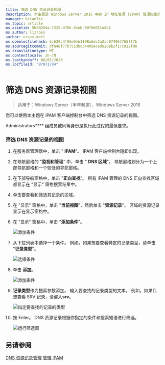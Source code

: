 ```yaml
---
title: 筛选 DNS 资源记录视图
description: 本主题是 Windows Server 2016 中的 IP 地址管理 (IPAM) 管理指南的一部分。
manager: brianlic
ms.topic: article
ms.assetid: 5b80294a-7325-476b-84eb-69f0d051e8b2
ms.author: lizross
author: eross-msft
ms.openlocfilehash: 5c629c4f05e0eb1198a6dc1a2ac074967765ff7b
ms.sourcegitcommit: dfa48f77b751dbc34409aced628eb2f17c912f08
ms.translationtype: MT
ms.contentlocale: zh-CN
ms.lasthandoff: 08/07/2020
ms.locfileid: "87971784"
---
```

# <a name="filter-the-view-of-dns-resource-records"></a>筛选 DNS 资源记录视图

>适用于：Windows Server（半年频道）、Windows Server 2016

您可以使用本主题在 IPAM 客户端控制台中筛选 DNS 资源记录的视图。

Administrators**** 组成员或同等身份是执行此过程的最低要求。

### <a name="to-filter-the-view-of-dns-resource-records"></a>筛选 DNS 资源记录的视图

1.  在服务器管理器中，单击 " **IPAM**"。 IPAM 客户端控制台随即出现。

2.  在导航窗格的 "**监视和管理**" 中，单击 " **DNS 区域**"。  导航窗格划分为一个上部导航窗格和一个较低的导航窗格。

3.  在下部导航窗格中，单击 "**正向查找**"。 所有 IPAM 管理的 DNS 正向查找区域都显示在 "显示" 窗格搜索结果中。

4.  单击要查看和筛选其记录的区域。

5.  在 "显示" 窗格中，单击 "**当前视图**"，然后单击 "**资源记录**"。 区域的资源记录显示在显示窗格中。

6.  在 "显示" 窗格中，单击 "**添加条件**"。

    ![添加条件](../../media/Filter-the-View-of-DNS-Resource-Records/ipam_FilterRR_01.jpg)

7.  从下拉列表中选择一个条件。 例如，如果想要查看特定的记录类型，请单击 "**记录类型**"。

    ![选择条件](../../media/Filter-the-View-of-DNS-Resource-Records/ipam_FilterRR_02.jpg)

8.  单击 **添加**。

    ![添加条件](../../media/Filter-the-View-of-DNS-Resource-Records/ipam_FilterRR_03.jpg)

9. **记录类型**作为搜索参数添加。 输入要查找的记录类型的文本。 例如，如果只想查看 SRV 记录，请键入**srv**。

    ![指定要查找的记录的类型](../../media/Filter-the-View-of-DNS-Resource-Records/ipam_FilterRR_04.jpg)

10. 按 Enter。 DNS 资源记录根据你指定的条件和搜索短语进行筛选。

    ![运行筛选器](../../media/Filter-the-View-of-DNS-Resource-Records/ipam_FilterRR_05.jpg)

## <a name="see-also"></a>另请参阅
[DNS 资源记录管理](DNS-Resource-Record-Management.md) 
[管理 IPAM](Manage-IPAM.md)



